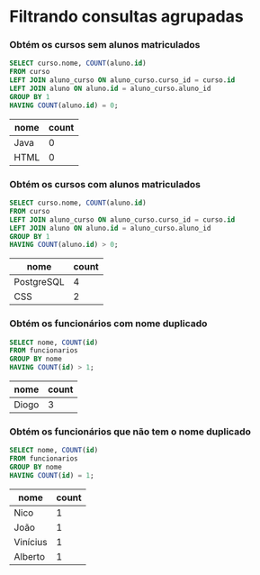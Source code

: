 # Filtrando consultas agrupadas

### Obtém os cursos sem alunos matriculados

```sql
SELECT curso.nome, COUNT(aluno.id)
FROM curso
LEFT JOIN aluno_curso ON aluno_curso.curso_id = curso.id
LEFT JOIN aluno ON aluno.id = aluno_curso.aluno_id
GROUP BY 1
HAVING COUNT(aluno.id) = 0;
```

| nome  | count |
| ----- | ----- |
| Java  |   0   |
| HTML  |   0   |

### Obtém os cursos com alunos matriculados

```sql
SELECT curso.nome, COUNT(aluno.id)
FROM curso
LEFT JOIN aluno_curso ON aluno_curso.curso_id = curso.id
LEFT JOIN aluno ON aluno.id = aluno_curso.aluno_id
GROUP BY 1
HAVING COUNT(aluno.id) > 0;
```

| nome       | count |
| ---------- | ----- |
| PostgreSQL |   4   |
| CSS        |   2   |

### Obtém os funcionários com nome duplicado

```sql
SELECT nome, COUNT(id)
FROM funcionarios
GROUP BY nome
HAVING COUNT(id) > 1;
```

| nome   | count |
| ------ | ----- |
| Diogo  |   3   |

### Obtém os funcionários que não tem o nome duplicado

```sql
SELECT nome, COUNT(id)
FROM funcionarios
GROUP BY nome
HAVING COUNT(id) = 1;
```

| nome     | count |
| -------- | ----- |
| Nico     |   1   |
| João     |   1   |
| Vinícius |   1   |
| Alberto  |   1   |